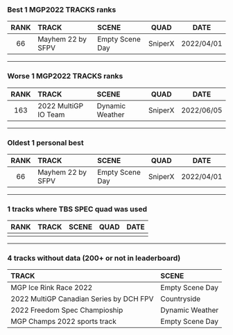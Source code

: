 ### Best 1 MGP2022 TRACKS ranks
|RANK|TRACK|SCENE|QUAD|DATE|
|:---:|:---|:---|:---:|:---:|
|66|Mayhem 22 by SFPV|Empty Scene Day|SniperX|2022/04/01|
---
### Worse 1 MGP2022 TRACKS ranks
|RANK|TRACK|SCENE|QUAD|DATE|
|:---:|:---|:---|:---:|:---:|
|163|2022 MultiGP IO Team|Dynamic Weather|SniperX|2022/06/05|
---
### Oldest 1 personal best
|RANK|TRACK|SCENE|QUAD|DATE|
|:---:|:---|:---|:---:|:---:|
|66|Mayhem 22 by SFPV|Empty Scene Day|SniperX|2022/04/01|
---
### 1 tracks where TBS SPEC quad was used
|RANK|TRACK|SCENE|QUAD|DATE|
|:---:|:---|:---|:---:|:---:|
||||||
---
### 4 tracks without data (200+ or not in leaderboard)
|TRACK|SCENE|
|:---|:---|
|MGP Ice Rink Race 2022|Empty Scene Day|
|2022 MultiGP Canadian Series by DCH FPV|Countryside|
|2022 Freedom Spec Champioship|Dynamic Weather|
|MGP Champs 2022 sports track|Empty Scene Day|

